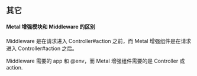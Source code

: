 ## 其它

#### Metal 增强模块和 Middleware 的区别

Middleware 是在请求进入 Controller#action 之前，而 Metal 增强组件是在请求进入 Controller#action 之后。


Middleware 需要的 app 和 @env，而 Metal 增强组件需要的是 Controller 或 action.
